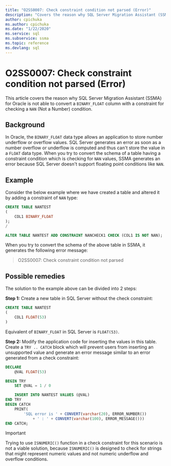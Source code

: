 ```yaml
---
title: "O2SS0007: Check constraint condition not parsed (Error)"
description: "Covers the reason why SQL Server Migration Assistant (SSMA) for Oracle is not able to convert a BINARY_FLOAT column with a constraint for checking a NAN (Not a Number) condition."
author: cpichuka
ms.author: cpichuka
ms.date: "1/22/2020"
ms.service: sql
ms.subservice: ssma
ms.topic: reference
ms.devlang: sql
---
```


# O2SS0007: Check constraint condition not parsed (Error)

This article covers the reason why SQL Server Migration Assistant (SSMA) for Oracle is not able to convert a `BINARY_FLOAT` column with a constraint for checking a `NAN` (Not a Number) condition.

## Background

In Oracle, the `BINARY_FLOAT` data type allows an application to store number underflow or overflow values. SQL Server generates an error as soon as a number overflow or underflow is computed and thus can't store the value in a `FLOAT` data type. When you try to convert the schema of a table having a constraint condition which is checking for `NAN` values, SSMA generates an error because SQL Server doesn't support floating point conditions like `NAN`.

## Example

Consider the below example where we have created a table and altered it by adding a constraint of `NAN` type:

```sql
CREATE TABLE NANTEST
(
    COL1 BINARY_FLOAT
);
/

ALTER TABLE NANTEST ADD CONSTRAINT NANCHECK1 CHECK (COL1 IS NOT NAN);
```

When you try to convert the schema of the above table in SSMA, it generates the following error message:

> O2SS0007: Check constraint condition not parsed

## Possible remedies

The solution to the example above can be divided into 2 steps:

**Step 1:** Create a new table in SQL Server without the check constraint:

```sql
CREATE TABLE NANTEST
(
    COL1 FLOAT(53)
)
```

Equivalent of `BINARY_FLOAT` in SQL Server is `FLOAT(53)`.

**Step 2:** Modify the application code for inserting the values in this table. Create a `TRY .. CATCH` block which will prevent users from inserting an unsupported value and generate an error message similar to an error generated from a check constraint:

```sql
DECLARE
    @VAL FLOAT(53)

BEGIN TRY
    SET @VAL = 1 / 0

    INSERT INTO NANTEST VALUES (@VAL)
END TRY
BEGIN CATCH
    PRINT(
        'SQL error is ' + CONVERT(varchar(20), ERROR_NUMBER())
            + ' : ' + CONVERT(varchar(100), ERROR_MESSAGE()))
END CATCH;
```

> [!IMPORTANT]
> Trying to use `ISNUMERIC()` function in a check constraint for this scenario is not a viable solution, because `ISNUMERIC()` is designed to check for strings that might represent numeric values and not numeric underflow and overflow conditions.
